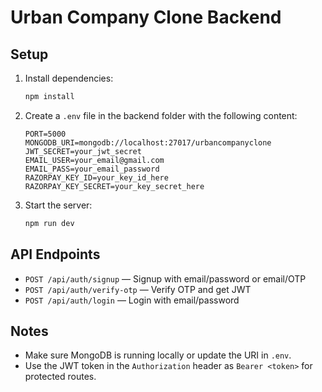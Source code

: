 # Urban Company Clone Backend


## Setup
1. Install dependencies:
   ```bash
   npm install
   ```
2. Create a `.env` file in the backend folder with the following content:
   ```env
   PORT=5000
   MONGODB_URI=mongodb://localhost:27017/urbancompanyclone
   JWT_SECRET=your_jwt_secret
   EMAIL_USER=your_email@gmail.com
   EMAIL_PASS=your_email_password
   RAZORPAY_KEY_ID=your_key_id_here
   RAZORPAY_KEY_SECRET=your_key_secret_here
   ```
3. Start the server:
   ```bash
   npm run dev
   ```

## API Endpoints
- `POST /api/auth/signup` — Signup with email/password or email/OTP
- `POST /api/auth/verify-otp` — Verify OTP and get JWT
- `POST /api/auth/login` — Login with email/password

## Notes
- Make sure MongoDB is running locally or update the URI in `.env`.
- Use the JWT token in the `Authorization` header as `Bearer <token>` for protected routes. 
